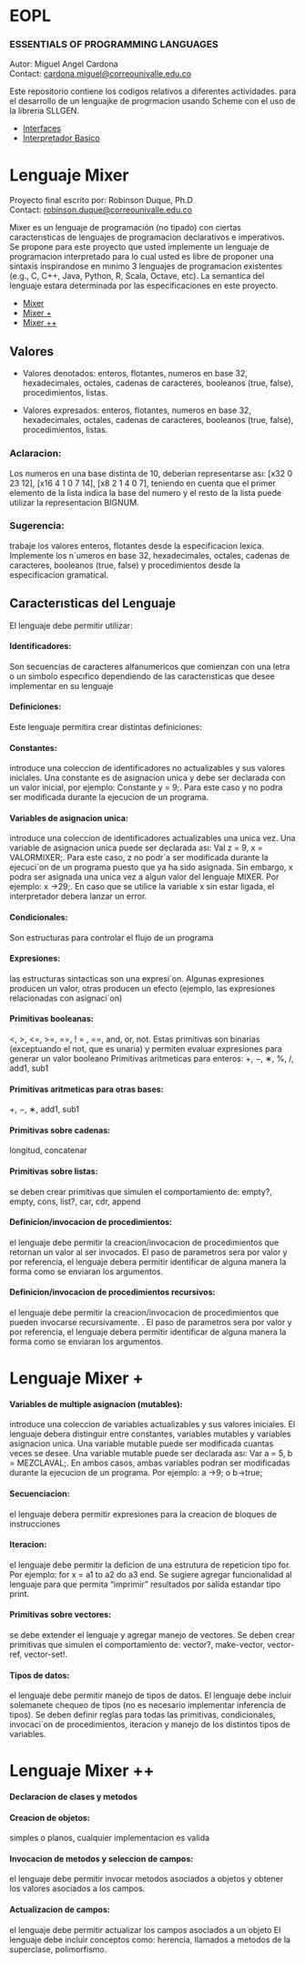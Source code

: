 # EOPL
### ESSENTIALS OF PROGRAMMING LANGUAGES
Autor: Miguel Angel Cardona <br>
Contact: cardona.miguel@correounivalle.edu.co

Este repositorio contiene los codigos relativos a diferentes actividades. para el desarrollo de un lenguajke de progrmacion usando Scheme con el uso de la libreria SLLGEN.

* [Interfaces](TALLER2)
* [Interpretador Basico](TALLER3)

# Lenguaje Mixer
Proyecto final escrito por: Robinson Duque, Ph.D <br>
Contact: robinson.duque@correounivalle.edu.co


Mixer es un lenguaje de programación (no tipado) con ciertas caracterısticas de lenguajes de programacion declarativos e imperativos. Se propone para este proyecto que usted implemente un lenguaje de programacion interpretado para lo cual usted es libre de proponer una sintaxis inspirandose en mınimo 3 lenguajes de programacion existentes (e.g., C, C++, Java, Python, R, Scala, Octave, etc). La semantica del lenguaje estara determinada por las especificaciones en este proyecto.


- [Mixer](Mixer)
- [Mixer +](Mixer+)
- [Mixer ++](Mixer++)

## Valores

* Valores denotados: 
enteros, flotantes, numeros
en base 32, hexadecimales, octales, cadenas de caracteres, booleanos (true, false), procedimientos, listas.

* Valores expresados: 
enteros, flotantes, numeros en base 32, hexadecimales, octales, cadenas de caracteres, booleanos (true, false), procedimientos, listas.

### Aclaracion: 
Los numeros en una base distinta de 10, deberian representarse ası: [x32 0 23 12], [x16 4 1 0 7 14], [x8 2 1 4 0 7], teniendo en cuenta que el primer elemento de la lista indica la base del numero y el resto de la lista puede utilizar la representacion BIGNUM.

### Sugerencia: 
trabaje los valores enteros, flotantes
desde la especificacion lexica. Implemente los n´umeros
en base 32, hexadecimales, octales, cadenas de caracteres, booleanos (true, false) y procedimientos desde la
especificacion gramatical.

## Caracterısticas del Lenguaje

El lenguaje debe permitir utilizar:

####  Identificadores: 
Son secuencias de caracteres alfanumericos que comienzan con una letra o un simbolo especıfico dependiendo de las caracterısticas
que desee implementar en su lenguaje

####  Definiciones: 
Este lenguaje permitira crear distintas definiciones:

#### Constantes: 
introduce una coleccion de
identificadores no actualizables y sus valores
iniciales. Una constante es de asignacion unica y debe ser declarada con un valor inicial,
por ejemplo: Constante y = 9;. Para este
caso y no podra ser modificada durante la
ejecucion de un programa.

#### Variables de asignacion unica: 
introduce una coleccion de identificadores actualizables una unica vez. Una variable de asignacion unica puede ser declarada ası: Val z
= 9, x = VALORMIXER;. Para este caso, z no
podr´a ser modificada durante la ejecuci´on de
un programa puesto que ya ha sido asignada. Sin embargo, x podra ser asignada una
unica vez a algun valor del lenguaje MIXER.
Por ejemplo: x ->29;. En caso que se utilice
la variable x sin estar ligada, el interpretador
debera lanzar un error.

#### Condicionales: 
Son estructuras para controlar el
flujo de un programa

#### Expresiones:
las estructuras sintacticas son una
expresi´on. Algunas expresiones producen un valor,
otras producen un efecto (ejemplo, las expresiones
relacionadas con asignaci´on)

#### Primitivas booleanas:
<, >, <=, >=, ==, ! =
, ==, and, or, not. Estas primitivas son binarias
(exceptuando el not, que es unaria) y permiten
evaluar expresiones para generar un valor booleano
Primitivas aritmeticas para enteros:
+, −, ∗, %, /, add1, sub1

#### Primitivas aritmeticas para otras bases:
+, −, ∗, add1, sub1

#### Primitivas sobre cadenas:
longitud, concatenar

#### Primitivas sobre listas:
se deben crear primitivas que simulen el comportamiento de: empty?,
empty, cons, list?, car, cdr, append

#### Definicion/invocacion de procedimientos: 
el
lenguaje debe permitir la creacion/invocacion de
procedimientos que retornan un valor al ser invocados. El paso de parametros sera por valor y por
referencia, el lenguaje debera permitir identificar
de alguna manera la forma como se enviaran los
argumentos.

#### Definicion/invocacion de procedimientos recursivos:
el lenguaje debe permitir la creacion/invocacion de procedimientos que pueden invocarse recursivamente. . El paso de parametros
sera por valor y por referencia, el lenguaje debera
permitir identificar de alguna manera la forma como se enviaran los argumentos.


# Lenguaje Mixer +

#### Variables de multiple asignacion (mutables):
introduce una coleccion de variables actualizables y sus valores iniciales. El lenguaje debera
distinguir entre constantes, variables mutables y
variables asignacion unica. Una variable mutable
puede ser modificada cuantas veces se desee. Una
variable mutable puede ser declarada ası: Var a
= 5, b = MEZCLAVAL;. En ambos casos, ambas
variables podran ser modificadas durante la ejecucion de un programa. Por ejemplo: a ->9; o
b->true;

#### Secuenciacion:
el lenguaje debera permitir expresiones para la creacion de bloques de instrucciones

#### Iteracion: 
el lenguaje debe permitir la deficion de
una estrutura de repeticion tipo for. Por ejemplo:
for x = a1 to a2 do a3 end. Se sugiere agregar
funcionalidad al lenguaje para que permita “imprimir” resultados por salida estandar tipo print.

#### Primitivas sobre vectores: 
se debe extender
el lenguaje y agregar manejo de vectores. Se deben crear primitivas que simulen el comportamiento de: vector?, make-vector, vector-ref,
vector-set!.

#### Tipos de datos:
el lenguaje debe permitir manejo de tipos de datos. El lenguaje debe incluir
solemanete chequeo de tipos (no es necesario implementar inferencia de tipos). Se deben definir
reglas para todas las primitivas, condicionales, invocaci´on de procedimientos, iteracion y manejo de
los distintos tipos de variables.


# Lenguaje Mixer ++

#### Declaracion de clases y metodos

#### Creacion de objetos: 
simples o planos, cualquier
implementacion es valida

#### Invocacion de metodos y seleccion de campos: 
el lenguaje debe permitir invocar metodos
asociados a objetos y obtener los valores asociados a los campos.

#### Actualizacion de campos:
el lenguaje debe permitir actualizar los campos asociados a un objeto
El lenguaje debe incluir conceptos como: herencia,
llamados a metodos de la superclase, polimorfismo.
